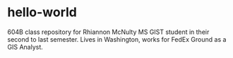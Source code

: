 # hello-world
604B class repository for Rhiannon McNulty
MS GIST student in their second to last semester. Lives in Washington, works for FedEx Ground as a GIS Analyst. 
